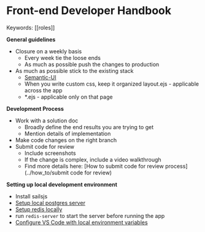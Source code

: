 # Front-end Developer Handbook  
Keywords: [[roles]]

**General guidelines**  
- Closure on a weekly basis  
	- Every week tie the loose ends  
	- As much as possible push the changes to production  
- As much as possible stick to the existing stack  
	- [Semantic-UI](https://semantic-ui.com/)  
	- When you write custom css, keep it organized layout.ejs - applicable across the app  
	- *.ejs - applicable only on that page  

**Development Process**  
- Work with a solution doc  
	- Broadly define the end results you are trying to get  
	- Mention details of implementation  
- Make code changes on the right branch  
- Submit code for review  
	- Include screenshots	
	- If the change is complex, include a video walkthrough  
	- Find more details here: [How to submit code for review process](../how_to/submit code for review)  

**Setting up local development environment**   
- Install sailsjs  
- [Setup local postgres server]()  
- [Setup redis locally]()  
- run `redis-server` to start the server before running the app  
- [Configure VS Code with local environment variables]()  

